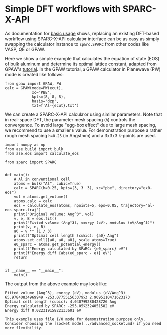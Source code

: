 # Simple DFT workflows with SPARC-X-API

As documentation for [basic usage](basic_usage.md) shows, replacing an
existing DFT-based workflow using SPARC-X-API calculator interface can
be as easy as simply swapping the calculator instance to `sparc.SPARC`
from other codes like VASP, QE or GPAW.

Here we show a simple example that calculates the equation of state
(EOS) of bulk aluminum and determine its optimal lattice constant,
adapted from GPAW's
[tutorial](https://wiki.fysik.dtu.dk/gpaw/tutorialsexercises/structureoptimization/lattice_constants/lattice_constants.html). In
the GPAW tutorial, a GPAW calculator in Planewave (PW) mode is created
like follows:

```{code} python
from gpaw import GPAW, PW
calc = GPAW(mode=PW(ecut),
            xc='PBE',
            kpts=(8, 8, 8),
            basis='dzp',
            txt=f'Al-{ecut}.txt')
```

We can create a SPARC-X-API calculator using similar parameters. Note
that in real-space DFT, the parameter mesh spacing (`h`) controls the
convergence. To avoid large "egg-box effect" due to large mesh
spacing, we recommend to use a smaller `h` value. For demonstration
purpose a rather rough mesh spacing `h=0.25` (in Angstrom) and a 3x3x3
k-points are used.

```{code} python
import numpy as np
from ase.build import bulk
from ase.eos import calculate_eos

from sparc import SPARC


def main():
    # Al in conventional cell
    atoms = bulk("Al", cubic=True)
    calc = SPARC(h=0.25, kpts=(3, 3, 3), xc="pbe", directory="ex0-eos")
    vol = atoms.get_volume()
    atoms.calc = calc
    eos = calculate_eos(atoms, npoints=5, eps=0.05, trajectory="al-eos-sparc.traj")
    print("Original volume: Ang^3", vol)
    v, e, B = eos.fit()
    print("Fitted volume (Ang^3), energy (eV), modulus (eV/Ang^3)")
    print(v, e, B)
    a0 = v ** (1 / 3)
    print(f"Optimal cell length (cubic): {a0} Ang")
    atoms.set_cell([a0, a0, a0], scale_atoms=True)
    e0_sparc = atoms.get_potential_energy()
    print(f"Energy calculated by SPARC: {e0_sparc} eV")
    print(f"Energy diff {abs(e0_sparc - e)} eV")
    return


if __name__ == "__main__":
    main()
```

The output from the above example may look like:
```{raw}
Fitted volume (Ang^3), energy (eV), modulus (eV/Ang^3)
65.97840834969949 -253.07755156337953 2.9095110471623173
Optimal cell length (cubic): 4.040799280428726 Ang
Energy calculated by SPARC: -253.0552324051582 eV
Energy diff 0.02231915822133601 eV
```

```{note}
This example uses file I/O mode for demonstration purpose only. Consider choosing the [socket mode](../advanced_socket.md) if you need more flexibility.
```
